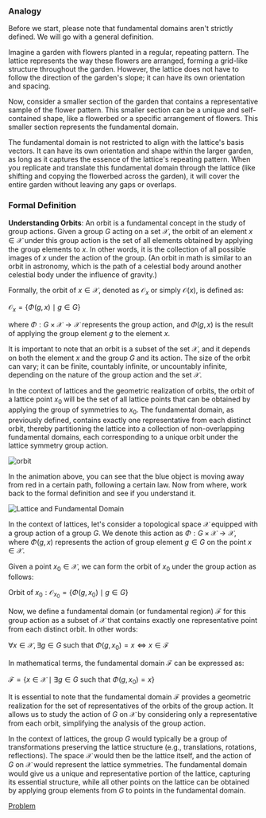 ### Analogy

Before we start, please note that fundamental domains aren't strictly defined. We will go with a general definition.

Imagine a garden with flowers planted in a regular, repeating pattern. The lattice represents the way these flowers are arranged, forming a grid-like structure throughout the garden. However, the lattice does not have to follow the direction of the garden's slope; it can have its own orientation and spacing.

Now, consider a smaller section of the garden that contains a representative sample of the flower pattern. This smaller section can be a unique and self-contained shape, like a flowerbed or a specific arrangement of flowers. This smaller section represents the fundamental domain.

The fundamental domain is not restricted to align with the lattice's basis vectors. It can have its own orientation and shape within the larger garden, as long as it captures the essence of the lattice's repeating pattern. When you replicate and translate this fundamental domain through the lattice (like shifting and copying the flowerbed across the garden), it will cover the entire garden without leaving any gaps or overlaps.

### Formal Definition

**Understanding Orbits**: An orbit is a fundamental concept in the study of group actions. Given a group $G$ acting on a set $\mathcal{X}$, the orbit of an element $x \in \mathcal{X}$ under this group action is the set of all elements obtained by applying the group elements to $x$. In other words, it is the collection of all possible images of $x$ under the action of the group. (An orbit in math is similar to an orbit in astronomy, which is the path of a celestial body around another celestial body under the influence of gravity.)

Formally, the orbit of $x \in \mathcal{X}$, denoted as $\mathcal{O}_x$ or simply $\mathcal{O}(x)$, is defined as:

$\mathcal{O}_x = \{ \Phi(g, x) \mid g \in G \}$

where $\Phi: G \times \mathcal{X} \rightarrow \mathcal{X}$ represents the group action, and $\Phi(g, x)$ is the result of applying the group element $g$ to the element $x$.

It is important to note that an orbit is a subset of the set $\mathcal{X}$, and it depends on both the element $x$ and the group $G$ and its action. The size of the orbit can vary; it can be finite, countably infinite, or uncountably infinite, depending on the nature of the group action and the set $\mathcal{X}$.

In the context of lattices and the geometric realization of orbits, the orbit of a lattice point $x_0$ will be the set of all lattice points that can be obtained by applying the group of symmetries to $x_0$. The fundamental domain, as previously defined, contains exactly one representative from each distinct orbit, thereby partitioning the lattice into a collection of non-overlapping fundamental domains, each corresponding to a unique orbit under the lattice symmetry group action.

![orbit](/images/orbit.gif)

In the animation above, you can see that the blue object is moving away from red in a certain path, following a certain law. Now from where, work back to the formal definition and see if you understand it.



![Lattice and Fundamental Domain](/images/lattice-and-fd.png)

In the context of lattices, let's consider a topological space $\mathcal{X}$ equipped with a group action of a group $G$. We denote this action as $\Phi: G \times \mathcal{X} \rightarrow \mathcal{X}$, where $\Phi(g, x)$ represents the action of group element $g \in G$ on the point $x \in \mathcal{X}$.

Given a point $x_0 \in \mathcal{X}$, we can form the orbit of $x_0$ under the group action as follows:

$\text{Orbit of } x_0: \mathcal{O}_{x_0} = \{ \Phi(g, x_0) \mid g \in G \}$

Now, we define a fundamental domain (or fundamental region) $\mathcal{F}$ for this group action as a subset of $\mathcal{X}$ that contains exactly one representative point from each distinct orbit. In other words:

$\forall x \in \mathcal{X}, \exists g \in G \text{ such that } \Phi(g, x_0) = x \iff x \in \mathcal{F}$

In mathematical terms, the fundamental domain $\mathcal{F}$ can be expressed as:

$\mathcal{F} = \{ x \in \mathcal{X} \mid \exists g \in G \text{ such that } \Phi(g, x_0) = x \}$

It is essential to note that the fundamental domain $\mathcal{F}$ provides a geometric realization for the set of representatives of the orbits of the group action. It allows us to study the action of $G$ on $\mathcal{X}$ by considering only a representative from each orbit, simplifying the analysis of the group action.

In the context of lattices, the group $G$ would typically be a group of transformations preserving the lattice structure (e.g., translations, rotations, reflections). The space $\mathcal{X}$ would then be the lattice itself, and the action of $G$ on $\mathcal{X}$ would represent the lattice symmetries. The fundamental domain would give us a unique and representative portion of the lattice, capturing its essential structure, while all other points on the lattice can be obtained by applying group elements from $G$ to points in the fundamental domain.

[Problem](/Problem-Sets/lattice-and-fd)